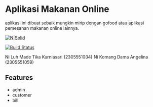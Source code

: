 # Aplikasi Makanan Online
 aplikasi ini dibuat sebaik mungkin mirip dengan gofood atau aplikasi pemesanan makanan online lainnya.

[![N|Solid](https://cldup.com/dTxpPi9lDf.thumb.png)](https://nodesource.com/products/nsolid)

[![Build Status](https://travis-ci.org/joemccann/dillinger.svg?branch=master)](https://travis-ci.org/joemccann/dillinger)

Ni Luh Made Tika Kurniasari (2305551034)
Ni Komang Dama Angelina (2305551059)

## Features
- admin
- customer
- bill

